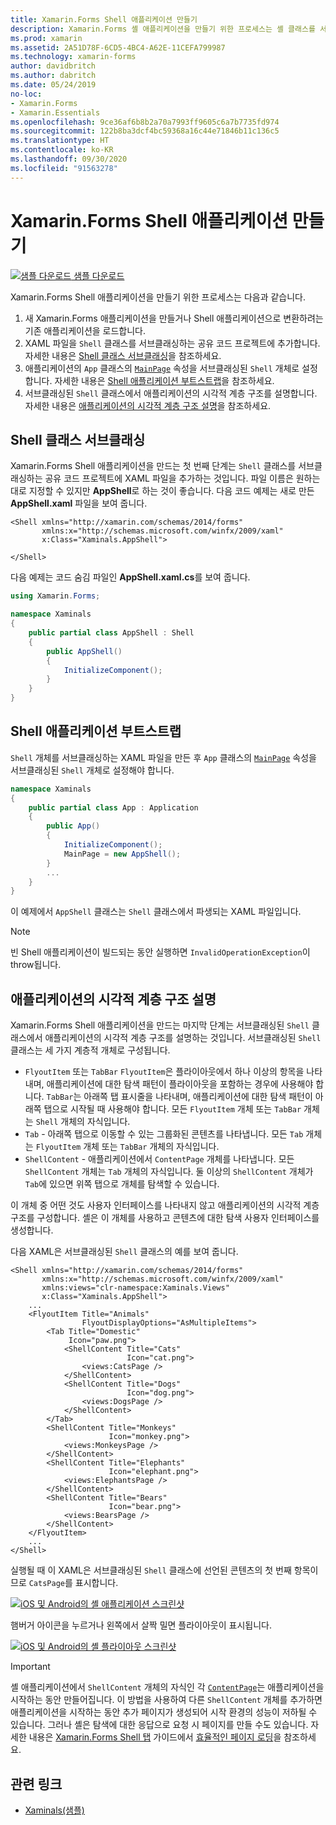 ```yaml
---
title: Xamarin.Forms Shell 애플리케이션 만들기
description: Xamarin.Forms 셸 애플리케이션을 만들기 위한 프로세스는 셸 클래스를 서브클래싱하는 XAML 파일을 만들고, 애플리케이션의 앱 클래스 MainPage 속성을 서브클래싱된 셸 개체로 설정한 다음, 서브클래싱된 셸 클래스에서 애플리케이션의 시각적 계층 구조를 설명하는 것입니다.
ms.prod: xamarin
ms.assetid: 2A51D78F-6CD5-4BC4-A62E-11CEFA799987
ms.technology: xamarin-forms
author: davidbritch
ms.author: dabritch
ms.date: 05/24/2019
no-loc:
- Xamarin.Forms
- Xamarin.Essentials
ms.openlocfilehash: 9ce36af6b8b2a70a7993ff9605c6a7b7735fd974
ms.sourcegitcommit: 122b8ba3dcf4bc59368a16c44e71846b11c136c5
ms.translationtype: HT
ms.contentlocale: ko-KR
ms.lasthandoff: 09/30/2020
ms.locfileid: "91563278"
---
```

# <a name="create-a-no-locxamarinforms-shell-application"></a>Xamarin.Forms Shell 애플리케이션 만들기

[![샘플 다운로드](~/media/shared/download.png) 샘플 다운로드](https://docs.microsoft.com/samples/xamarin/xamarin-forms-samples/userinterface-xaminals/)

Xamarin.Forms Shell 애플리케이션을 만들기 위한 프로세스는 다음과 같습니다.

1. 새 Xamarin.Forms 애플리케이션을 만들거나 Shell 애플리케이션으로 변환하려는 기존 애플리케이션을 로드합니다.
1. XAML 파일을 `Shell` 클래스를 서브클래싱하는 공유 코드 프로젝트에 추가합니다. 자세한 내용은 [Shell 클래스 서브클래싱](#subclass-the-shell-class)을 참조하세요.
1. 애플리케이션의 `App` 클래스의 [`MainPage`](xref:Xamarin.Forms.Application.MainPage) 속성을 서브클래싱된 `Shell` 개체로 설정합니다. 자세한 내용은 [Shell 애플리케이션 부트스트랩](#bootstrap-the-shell-application)을 참조하세요.
1. 서브클래싱된 `Shell` 클래스에서 애플리케이션의 시각적 계층 구조를 설명합니다. 자세한 내용은 [애플리케이션의 시각적 계층 구조 설명](#describe-the-visual-hierarchy-of-the-application)을 참조하세요.

## <a name="subclass-the-shell-class"></a>Shell 클래스 서브클래싱

Xamarin.Forms Shell 애플리케이션을 만드는 첫 번째 단계는 `Shell` 클래스를 서브클래싱하는 공유 코드 프로젝트에 XAML 파일을 추가하는 것입니다. 파일 이름은 원하는 대로 지정할 수 있지만 **AppShell**로 하는 것이 좋습니다. 다음 코드 예제는 새로 만든 **AppShell.xaml** 파일을 보여 줍니다.

```xaml
<Shell xmlns="http://xamarin.com/schemas/2014/forms"
       xmlns:x="http://schemas.microsoft.com/winfx/2009/xaml"
       x:Class="Xaminals.AppShell">

</Shell>
```

다음 예제는 코드 숨김 파일인 **AppShell.xaml.cs**를 보여 줍니다.

```csharp
using Xamarin.Forms;

namespace Xaminals
{
    public partial class AppShell : Shell
    {
        public AppShell()
        {
            InitializeComponent();
        }
    }
}
```

## <a name="bootstrap-the-shell-application"></a>Shell 애플리케이션 부트스트랩

`Shell` 개체를 서브클래싱하는 XAML 파일을 만든 후 `App` 클래스의 [`MainPage`](xref:Xamarin.Forms.Application.MainPage) 속성을 서브클래싱된 `Shell` 개체로 설정해야 합니다.

```csharp
namespace Xaminals
{
    public partial class App : Application
    {
        public App()
        {
            InitializeComponent();
            MainPage = new AppShell();
        }
        ...
    }
}
```

이 예제에서 `AppShell` 클래스는 `Shell` 클래스에서 파생되는 XAML 파일입니다.

> [!NOTE]
> 빈 Shell 애플리케이션이 빌드되는 동안 실행하면 `InvalidOperationException`이 throw됩니다.

## <a name="describe-the-visual-hierarchy-of-the-application"></a>애플리케이션의 시각적 계층 구조 설명

Xamarin.Forms Shell 애플리케이션을 만드는 마지막 단계는 서브클래싱된 `Shell` 클래스에서 애플리케이션의 시각적 계층 구조를 설명하는 것입니다. 서브클래싱된 `Shell` 클래스는 세 가지 계층적 개체로 구성됩니다.

- `FlyoutItem` 또는 `TabBar` `FlyoutItem`은 플라이아웃에서 하나 이상의 항목을 나타내며, 애플리케이션에 대한 탐색 패턴이 플라이아웃을 포함하는 경우에 사용해야 합니다. `TabBar`는 아래쪽 탭 표시줄을 나타내며, 애플리케이션에 대한 탐색 패턴이 아래쪽 탭으로 시작될 때 사용해야 합니다. 모든 `FlyoutItem` 개체 또는 `TabBar` 개체는 `Shell` 개체의 자식입니다.
- `Tab` - 아래쪽 탭으로 이동할 수 있는 그룹화된 콘텐츠를 나타냅니다. 모든 `Tab` 개체는 `FlyoutItem` 개체 또는 `TabBar` 개체의 자식입니다.
- `ShellContent` - 애플리케이션에서 `ContentPage` 개체를 나타냅니다. 모든 `ShellContent` 개체는 `Tab` 개체의 자식입니다. 둘 이상의 `ShellContent` 개체가 `Tab`에 있으면 위쪽 탭으로 개체를 탐색할 수 있습니다.

이 개체 중 어떤 것도 사용자 인터페이스를 나타내지 않고 애플리케이션의 시각적 계층 구조를 구성합니다. 셸은 이 개체를 사용하고 콘텐츠에 대한 탐색 사용자 인터페이스를 생성합니다.

다음 XAML은 서브클래싱된 `Shell` 클래스의 예를 보여 줍니다.

```xaml
<Shell xmlns="http://xamarin.com/schemas/2014/forms"
       xmlns:x="http://schemas.microsoft.com/winfx/2009/xaml"
       xmlns:views="clr-namespace:Xaminals.Views"
       x:Class="Xaminals.AppShell">
    ...
    <FlyoutItem Title="Animals"
                FlyoutDisplayOptions="AsMultipleItems">
        <Tab Title="Domestic"
             Icon="paw.png">
            <ShellContent Title="Cats"
                          Icon="cat.png">
                <views:CatsPage />
            </ShellContent>
            <ShellContent Title="Dogs"
                          Icon="dog.png">
                <views:DogsPage />
            </ShellContent>
        </Tab>
        <ShellContent Title="Monkeys"
                      Icon="monkey.png">
            <views:MonkeysPage />
        </ShellContent>
        <ShellContent Title="Elephants"
                      Icon="elephant.png">  
            <views:ElephantsPage />
        </ShellContent>
        <ShellContent Title="Bears"
                      Icon="bear.png">
            <views:BearsPage />
        </ShellContent>
    </FlyoutItem>
    ...
</Shell>
```

실행될 때 이 XAML은 서브클래싱된 `Shell` 클래스에 선언된 콘텐츠의 첫 번째 항목이므로 `CatsPage`를 표시합니다.

[![iOS 및 Android의 셸 애플리케이션 스크린샷](create-images/cats.png "셸 애플리케이션")](create-images/cats-large.png#lightbox "셸 애플리케이션")

햄버거 아이콘을 누르거나 왼쪽에서 살짝 밀면 플라이아웃이 표시됩니다.

[![iOS 및 Android의 셸 플라이아웃 스크린샷](create-images/flyout-reduced.png "셸 플라이아웃")](create-images/flyout-reduced-large.png#lightbox "셸 플라이아웃")

> [!IMPORTANT]
> 셸 애플리케이션에서 `ShellContent` 개체의 자식인 각 [`ContentPage`](xref:Xamarin.Forms.ContentPage)는 애플리케이션을 시작하는 동안 만들어집니다. 이 방법을 사용하여 다른 `ShellContent` 개체를 추가하면 애플리케이션을 시작하는 동안 추가 페이지가 생성되어 시작 환경의 성능이 저하될 수 있습니다. 그러나 셸은 탐색에 대한 응답으로 요청 시 페이지를 만들 수도 있습니다. 자세한 내용은 [Xamarin.Forms Shell 탭](tabs.md) 가이드에서 [효율적인 페이지 로딩](tabs.md#efficient-page-loading)을 참조하세요.

## <a name="related-links"></a>관련 링크

- [Xaminals(샘플)](/samples/xamarin/xamarin-forms-samples/userinterface-xaminals/)